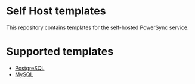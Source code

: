 # Self Host templates

This repository contains templates for the self-hosted PowerSync service.

# Supported templates
- [PostgreSQL](PostgreSQL)
- [MySQL](PostgreSQL)
